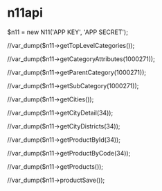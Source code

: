 # n11api


$n11 = new N11('APP KEY', 'APP SECRET');

//var_dump($n11->getTopLevelCategories());

//var_dump($n11->getCategoryAttributes(1000271));

//var_dump($n11->getParentCategory(1000271));

//var_dump($n11->getSubCategory(1000271));

//var_dump($n11->getCities());

//var_dump($n11->getCityDetail(34));

//var_dump($n11->getCityDistricts(34));

//var_dump($n11->getProductById(34));

//var_dump($n11->getProductByCode(34));

//var_dump($n11->getProducts());

//var_dump($n11->productSave());

